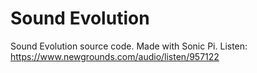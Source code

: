 # Sound Evolution
Sound Evolution source code.
Made with Sonic Pi.
Listen: <https://www.newgrounds.com/audio/listen/957122>

